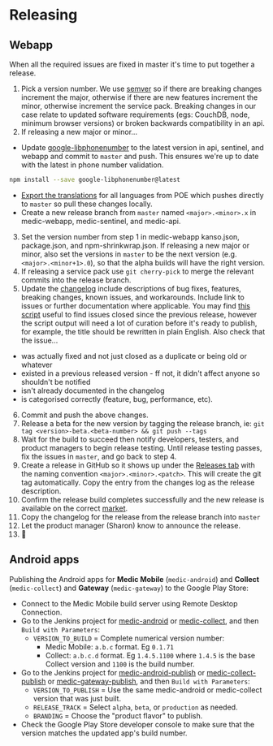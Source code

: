 # Releasing

## Webapp

When all the required issues are fixed in master it's time to put together a release.

1. Pick a version number. We use [semver](http://semver.org) so if there are breaking changes increment the major, otherwise if there are new features increment the minor, otherwise increment the service pack. Breaking changes in our case relate to updated software requirements (egs: CouchDB, node, minimum browser versions) or broken backwards compatibility in an api.
2. If releasing a new major or minor...
  - Update [google-libphonenumber](https://www.npmjs.com/package/google-libphonenumber) to the latest version in api, sentinel, and webapp and commit to `master` and push. This ensures we're up to date with the latest in phone number validation.
```bash
npm install --save google-libphonenumber@latest
```
  - [Export the translations](translations.md#exporting-changes-from-poeditor-to-github) for all languages from POE which pushes directly to `master` so pull these changes locally.
  - Create a new release branch from `master` named `<major>.<minor>.x` in medic-webapp, medic-sentinel, and medic-api.
3. Set the version number from step 1 in medic-webapp kanso.json, package.json, and npm-shrinkwrap.json. If releasing a new major or minor, also set the versions in `master` to be the next version (e.g. `<major>.<minor+1>.0`), so that the alpha builds will have the right version.
4. If releasing a service pack use `git cherry-pick` to merge the relevant commits into the release branch.
5. Update the [changelog](https://github.com/medic/medic-webapp/blob/master/Changes.md) include descriptions of bug fixes, features, breaking changes, known issues, and workarounds. Include link to issues or further documentation where applicable. You may find [this script](https://github.com/medic/medic-webapp/blob/master/scripts/changelog-generator.js) useful to find issues closed since the previous release, however the script output will need a lot of curation before it's ready to publish, for example, the title should be rewritten in plain English. Also check that the issue...
  - was actually fixed and not just closed as a duplicate or being old or whatever
  - existed in a previous released version - ff not, it didn't affect anyone so shouldn't be notified
  - isn't already documented in the changelog
  - is categorised correctly (feature, bug, performance, etc).
6. Commit and push the above changes.
7. Release a beta for the new version by tagging the release branch, ie: `git tag <version>-beta.<beta-number> && git push --tags`
8. Wait for the build to succeed then notify developers, testers, and product managers to begin release testing. Until release testing passes, fix the issues in `master`, and go back to step 4.
9. Create a release in GitHub so it shows up under the [Releases tab](https://github.com/medic/medic-webapp/releases) with the naming convention `<major>.<minor>.<patch>`. This will create the git tag automatically. Copy the entry from the changes log as the release description.
10. Confirm the release build completes successfully and the new release is available on the correct [market](https://staging.dev.medicmobile.org).
11. Copy the changelog for the release from the release branch into `master`
12. Let the product manager (Sharon) know to announce the release.
13. :beer:

## Android apps

Publishing the Android apps for **Medic Mobile** (`medic-android`) and **Collect** (`medic-collect`) and **Gateway** (`medic-gateway`) to the Google Play Store:

* Connect to the Medic Mobile build server using Remote Desktop Connection.
* Go to the Jenkins project for [medic-android](http://localhost:8080/job/medic-android/) or [medic-collect](http://localhost:8080/job/medic-collect/), and then `Build with Parameters`:
  * `VERSION_TO_BUILD` = Complete numerical version number:
    * Medic Mobile: `a.b.c` format. Eg `0.1.71`
    * Collect: `a.b.c.d` format. Eg `1.4.5.1100` where `1.4.5` is the base Collect version and `1100` is the build number.
* Go to the Jenkins project for [medic-android-publish](http://localhost:8080/job/medic-android-publish/) or [medic-collect-publish](http://localhost:8080/job/medic-collect-publish/) or [medic-gateway-publish](http://localhost:8080/job/medic-gateway-publish/), and then `Build with Parameters`:
  * `VERSION_TO_PUBLISH` = Use the same medic-android or medic-collect version that was just built.
  * `RELEASE_TRACK` = Select `alpha`, `beta`, or `production` as needed.
  * `BRANDING` = Choose the "product flavor" to publish.
* Check the Google Play Store developer console to make sure that the version matches the updated app's build number.
